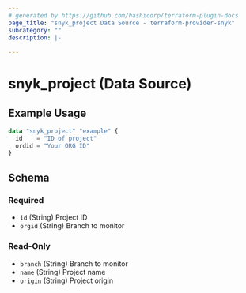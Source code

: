 ```yaml
---
# generated by https://github.com/hashicorp/terraform-plugin-docs
page_title: "snyk_project Data Source - terraform-provider-snyk"
subcategory: ""
description: |-
  
---
```


# snyk_project (Data Source)



## Example Usage

```terraform
data "snyk_project" "example" {
  id    = "ID of project"
  ordid = "Your ORG ID"
}
```

<!-- schema generated by tfplugindocs -->
## Schema

### Required

- `id` (String) Project ID
- `orgid` (String) Branch to monitor

### Read-Only

- `branch` (String) Branch to monitor
- `name` (String) Project name
- `origin` (String) Project origin


